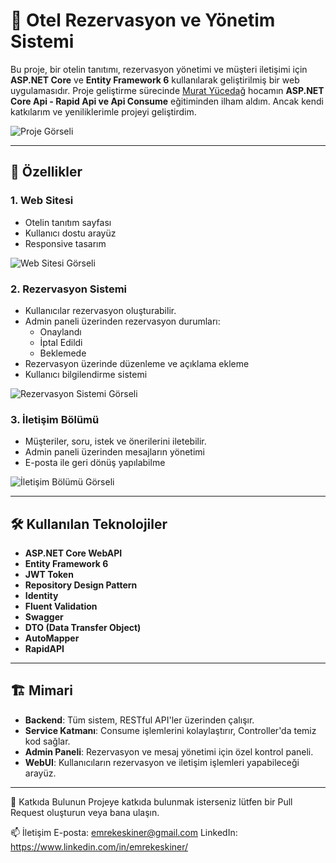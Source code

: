 # 🏨 Otel Rezervasyon ve Yönetim Sistemi

Bu proje, bir otelin tanıtımı, rezervasyon yönetimi ve müşteri iletişimi için **ASP.NET Core** ve **Entity Framework 6** kullanılarak geliştirilmiş bir web uygulamasıdır. Proje geliştirme sürecinde [Murat Yücedağ](https://www.udemy.com/user/murat-yucedag-3/) hocamın **ASP.NET Core Api - Rapid Api ve Api Consume** eğitiminden ilham aldım. Ancak kendi katkılarım ve yeniliklerimle projeyi geliştirdim.

![Proje Görseli]((https://github.com/emrekeskiner/HotelierProject/blob/master/Frontend/HotelierProject.WebUI/assets/1.png))

---

## 🚀 Özellikler

### 1. Web Sitesi
- Otelin tanıtım sayfası
- Kullanıcı dostu arayüz
- Responsive tasarım

![Web Sitesi Görseli](https://via.placeholder.com/800x400.png?text=Web+Sitesi)

### 2. Rezervasyon Sistemi
- Kullanıcılar rezervasyon oluşturabilir.
- Admin paneli üzerinden rezervasyon durumları:
  - Onaylandı
  - İptal Edildi
  - Beklemede
- Rezervasyon üzerinde düzenleme ve açıklama ekleme
- Kullanıcı bilgilendirme sistemi

![Rezervasyon Sistemi Görseli](https://via.placeholder.com/800x400.png?text=Rezervasyon+Sistemi)

### 3. İletişim Bölümü
- Müşteriler, soru, istek ve önerilerini iletebilir.
- Admin paneli üzerinden mesajların yönetimi
- E-posta ile geri dönüş yapılabilme

![İletişim Bölümü Görseli](https://via.placeholder.com/800x400.png?text=İletişim+Bölümü)

---

## 🛠️ Kullanılan Teknolojiler

- **ASP.NET Core WebAPI**
- **Entity Framework 6**
- **JWT Token**
- **Repository Design Pattern**
- **Identity**
- **Fluent Validation**
- **Swagger**
- **DTO (Data Transfer Object)**
- **AutoMapper**
- **RapidAPI**

---

## 🏗️ Mimari

- **Backend**: Tüm sistem, RESTful API'ler üzerinden çalışır.
- **Service Katmanı**: Consume işlemlerini kolaylaştırır, Controller'da temiz kod sağlar.
- **Admin Paneli**: Rezervasyon ve mesaj yönetimi için özel kontrol paneli.
- **WebUI**: Kullanıcıların rezervasyon ve iletişim işlemleri yapabileceği arayüz.

---
🤝 Katkıda Bulunun
Projeye katkıda bulunmak isterseniz lütfen bir Pull Request oluşturun veya bana ulaşın.

📫 İletişim
E-posta: emrekeskiner@gmail.com
LinkedIn: https://www.linkedin.com/in/emrekeskiner/
